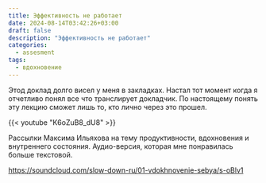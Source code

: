 ```yaml
---
title: Эффективность не работает
date: 2024-08-14T03:42:26+03:00
draft: false
description: "Эффективность не работает"
categories:
  - assesment
tags:
  - вдохновение
---
```


Этод доклад долго висел у меня в закладках. Настал тот момент когда я отчетливо понял все что транслирует докладчик. По настоящему понять эту лекцию сможет лишь то, кто лично через это прошел.

{{< youtube "K6oZuB8_dU8" >}}

Рассылки Максима Ильяхова на тему продуктивности, вдохновения и внутреннего состояния. Аудио-версия, которая мне понравилась больше текстовой.

https://soundcloud.com/slow-down-ru/01-vdokhnovenie-sebya/s-oBlv1

